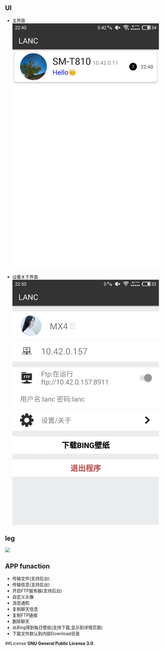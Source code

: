 ## UI
* 主界面
![图片标题](https://github.com/AloneBo/LANC/blob/master/lancdemo01.jpg)

* 设置关于界面
![图片标题](https://github.com/AloneBo/LANC/blob/master/lancdemo02.jpg)


## leg
![](![图片标题](https://github.com/AloneBo/LANC/blob/master/lancdemo03.pn))

## APP funaction
* 传输文件(支持后台)
* 传输信息(支持后台)
* 开启FTP服务器(支持后台)
* 自定义头像
* 消息通知
* 复制聊天信息
* 复制FTP链接
* 删除聊天
* 从Bing得到每日壁纸(支持下载,显示到详情页面)
* 下载文件默认到内部Download目录


##License
**GNU General Public License 3.0**
